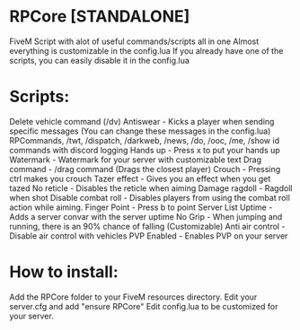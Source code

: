 # RPCore [STANDALONE]
FiveM Script with alot of useful commands/scripts all in one
Almost everything is customizable in the config.lua
If you already have one of the scripts, you can easily disable it in the config.lua



# Scripts:
Delete vehicle command (/dv)
Antiswear - Kicks a player when sending specific messages (You can change these messages in the config.lua)
RPCommands, /twt, /dispatch, /darkweb, /news, /do, /ooc, /me, /show id commands with discord logging
Hands up - Press x to put your hands up
Watermark - Watermark for your server with customizable text
Drag command - /drag command (Drags the closest player)
Crouch - Pressing ctrl makes you crouch
Tazer effect - Gives you an effect when you get tazed
No reticle - Disables the reticle when aiming
Damage ragdoll - Ragdoll when shot
Disable combat roll - Disables players from using the combat roll action while aiming.
Finger Point - Press b to point
Server List Uptime - Adds a server convar with the server uptime
No Grip - When jumping and running, there is an 90% chance of falling (Customizable)
Anti air control - Disable air control with vehicles
PVP Enabled - Enables PVP on your server


# How to install:
Add the RPCore folder to your FiveM resources directory.
Edit your server.cfg and add "ensure RPCore"
Edit config.lua to be customized for your server.